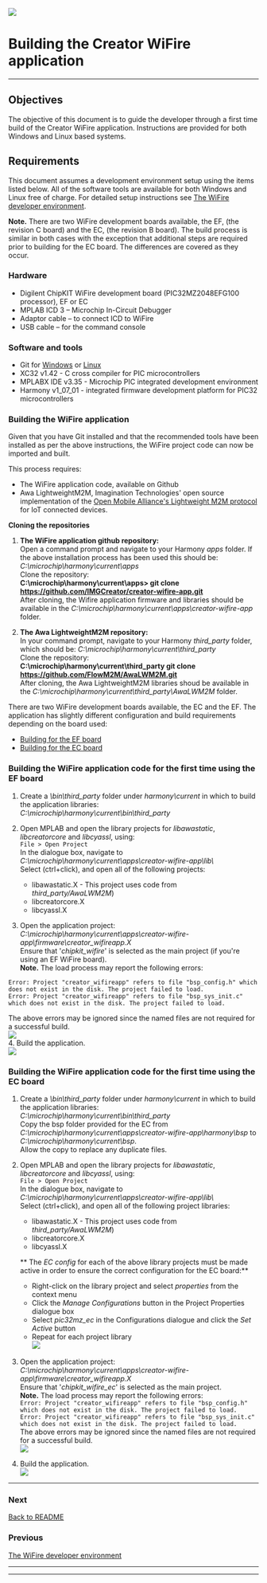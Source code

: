 
![](img.png)  

# Building the Creator WiFire application
----


## Objectives
The objective of this document is to guide the developer through a first time build of the Creator WiFire application. Instructions are provided for both Windows and Linux based systems.

## Requirements
This document assumes a development environment setup using the items listed below. All of the software tools are available for both Windows and Linux free of charge. For detailed setup instructions see [The WiFire developer environment](wiFireDeveloperEnvironment.md).  

**Note.** There are two WiFire development boards available, the EF, (the revision C board) and the EC, (the revision B board). The build process is similar in both cases with the exception that additional steps are required prior to building for the EC board. The differences are covered as they occur.
### Hardware
* Digilent ChipKIT WiFire development board (PIC32MZ2048EFG100 processor), EF or EC
* MPLAB ICD 3 – Microchip In-Circuit Debugger  
* Adaptor cable – to connect ICD to WiFire  
* USB cable – for the command console  

### Software and tools
* Git for [Windows](https://git-scm.com/download/win) or [Linux](https://git-scm.com/download/linux)
* XC32 v1.42 - C cross compiler for PIC microcontrollers  
* MPLABX IDE v3.35 - Microchip PIC integrated development environment  
* Harmony v1_07_01 - integrated firmware development platform for PIC32 microcontrollers  


### Building the WiFire application
Given that you have Git installed and that the recommended tools have been installed as per the above instructions, the WiFire project code can now be imported and built.

This process requires:  

* The WiFire application code, available on Github  
* Awa LightweightM2M, Imagination Technologies' open source implementation of the [Open Mobile Alliance's Lightweight M2M protocol](http://openmobilealliance.org/) for IoT connected devices.   

**Cloning the repositories**

1. **The WiFire application github repository:**  
Open a command prompt and navigate to your Harmony *apps* folder. If the above installation process has been used this should be: *C:\microchip\harmony\current\apps*  
Clone the repository:  
**C:\microchip\harmony\current\apps> git clone https://github.com/IMGCreator/creator-wifire-app.git**  
After cloning, the Wifire application firmware and libraries should be available in the *C:\microchip\harmony\current\apps\creator-wifire-app* folder.  

2. **The Awa LightweightM2M repository:**  
In your command prompt, navigate to your Harmony *third_party* folder, which should be: *C:\microchip\harmony\current\third_party*    
Clone the repository:  
**C:\microchip\harmony\current\third_party git clone https://github.com/FlowM2M/AwaLWM2M.git**  
After cloning, the Awa LightweightM2M libraries shoud be available in the *C:\microchip\harmony\current\third_party\AwaLWM2M* folder.

There are two WiFire development boards available, the EC and the EF. The application has slightly different configuration and build requirements depending on the board used:  

* [Building for the EF board](BuildingTheWifireApplication.md#building-the-wifire-application-code-for-the-first-time-using-the-ef-board)  
* [Building for the EC board](BuildingTheWifireApplication.md#building-the-wifire-application-code-for-the-first-time-using-the-ec-board)  

### Building the WiFire application code for the first time using the EF board  

1. Create a *\bin\third_party* folder under *harmony\current* in which to build the application libraries:  
*C:\microchip\harmony\current\bin\third_party*  

2. Open MPLAB and open the library projects for *libawastatic*, *libcreatorcore* and *libcyassl*, using:  
`File > Open Project`  
In the dialogue box, navigate to *C:\microchip\harmony\current\apps\creator-wifire-app\lib\\*  
Select (ctrl+click), and open all of the following projects:  

    * libawastatic.X  - This project uses code from *third_party/AwaLWM2M*)
    * libcreatorcore.X  
    * libcyassl.X  


3. Open the application project:  
*C:\microchip\harmony\current\apps\creator-wifire-app\firmware\creator_wifireapp.X*  
Ensure that '*chipkit_wifire*' is selected as the main project (if you're using an EF WiFire board).  
**Note.** The load process may report the following errors:  
```  
Error: Project "creator_wifireapp" refers to file "bsp_config.h" which does not exist in the disk. The project failed to load.  
Error: Project "creator_wifireapp" refers to file "bsp_sys_init.c" which does not exist in the disk. The project failed to load.  
```  
The above errors may be ignored since the named files are not required for a successful build.  
![](images/mplab_chipkit_selected.png)  
4. Build the application.  
![](images/mplab_build_icon.png)  


### Building the WiFire application code for the first time using the EC board 


1. Create a *\bin\third_party* folder under *harmony\current* in which to build the application libraries:  
*C:\microchip\harmony\current\bin\third_party*  
Copy the bsp folder provided for the EC from *C:\microchip\harmony\current\apps\creator-wifire-app\harmony\bsp* to *C:\microchip\harmony\current\bsp*.  
Allow the copy to replace any duplicate files.


2. Open MPLAB and open the library projects for *libawastatic*, *libcreatorcore* and *libcyassl*, using:  
`File > Open Project`  
In the dialogue box, navigate to *C:\microchip\harmony\current\apps\creator-wifire-app\lib\\*  
Select (ctrl+click), and open all of the following project libraries:  

    * libawastatic.X  - This project uses code from *third_party/AwaLWM2M*)
    * libcreatorcore.X  
    * libcyassl.X  		

	** The *EC config* for each of the above library projects must be made active in order to ensure the correct configuration for the EC board:**  
	
    * Right-click on the library project and select *properties* from the context menu
    * Click the *Manage Configurations* button in the Project Properties dialogue box   
    * Select *pic32mz_ec* in the Configurations dialogue and click the *Set Active* button  
    * Repeat for each project library  
![](images/setActiveCropped.png)
	
3. Open the application project:  
*C:\microchip\harmony\current\apps\creator-wifire-app\firmware\creator_wifireapp.X*  
Ensure that '*chipkit_wifire_ec*' is selected as the main project.  
**Note.** The load process may report the following errors:  
`Error: Project "creator_wifireapp" refers to file "bsp_config.h" which does not exist in the disk. The project failed to load.`  
`Error: Project "creator_wifireapp" refers to file "bsp_sys_init.c" which does not exist in the disk. The project failed to load.`   
The above errors may be ignored since the named files are not required for a successful build.  
![](images/mplab_chipkit_ec_selected.png)  

4. Build the application.  
![](images/mplab_build_icon_ec.png)  



----

### Next

[Back to README](../README.md)  

### Previous  

[The WiFire developer environment](wiFireDeveloperEnvironment.md)  

----


----




